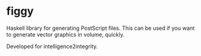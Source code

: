 # figgy
Haskell library for generating PostScript files. This can be used if you want to generate vector graphics in volume, quickly.

Developed for intelligence2integrity.
